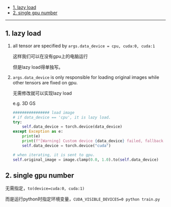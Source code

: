 - [1. lazy load](#1-lazy-load)
- [2. single gpu number](#2-single-gpu-number)


---

## 1. lazy load
1. all tensor are specified by `args.data_device = cpu, cuda:0, cuda:1`

    这样我们可以在没有gpu上的电脑运行

    但是lazy load得单独写。

2. `args.data_device` is only responsible for loading original images while other tensors are fixed on gpu.

    无需修改就可以实现lazy load
   
    e.g. 3D GS

    ```python
    ################ load image
    # if data_device == 'cpu', it is lazy load.
    try:
        self.data_device = torch.device(data_device)
    except Exception as e:
        print(e)
        print(f"[Warning] Custom device {data_device} failed, fallback to default cuda device" )
        self.data_device = torch.device("cuda")

    # when iterating, it is sent to gpu.
    self.original_image = image.clamp(0.0, 1.0).to(self.data_device)
    ```
## 2. single gpu number

无需指定，`to(device=cuda:0, cuda:1)`

而是运行python时指定环境变量，`CUDA_VISIBLE_DEVICES=0 python train.py`